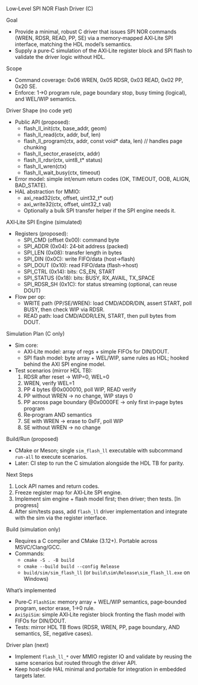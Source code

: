 Low‑Level SPI NOR Flash Driver (C)

Goal
- Provide a minimal, robust C driver that issues SPI NOR commands (WREN, RDSR, READ, PP, SE) via a memory‑mapped AXI‑Lite SPI interface, matching the HDL model’s semantics.
- Supply a pure‑C simulation of the AXI‑Lite register block and SPI flash to validate the driver logic without HDL.

Scope
- Command coverage: 0x06 WREN, 0x05 RDSR, 0x03 READ, 0x02 PP, 0x20 SE.
- Enforce: 1→0 program rule, page boundary stop, busy timing (logical), and WEL/WIP semantics.

Driver Shape (no code yet)
- Public API (proposed):
  - flash_ll_init(ctx, base_addr, geom)
  - flash_ll_read(ctx, addr, buf, len)
  - flash_ll_program(ctx, addr, const void* data, len)  // handles page chunking
  - flash_ll_sector_erase(ctx, addr)
  - flash_ll_rdsr(ctx, uint8_t* status)
  - flash_ll_wren(ctx)
  - flash_ll_wait_busy(ctx, timeout)
- Error model: simple int/enum return codes (OK, TIMEOUT, OOB, ALIGN, BAD_STATE).
- HAL abstraction for MMIO:
  - axi_read32(ctx, offset, uint32_t* out)
  - axi_write32(ctx, offset, uint32_t val)
  - Optionally a bulk SPI transfer helper if the SPI engine needs it.

AXI‑Lite SPI Engine (simulated)
- Registers (proposed):
  - SPI_CMD      (offset 0x00): command byte
  - SPI_ADDR     (0x04): 24‑bit address (packed)
  - SPI_LEN      (0x08): transfer length in bytes
  - SPI_DIN      (0x0C): write FIFO/data (host→flash)
  - SPI_DOUT     (0x10): read FIFO/data (flash→host)
  - SPI_CTRL     (0x14): bits: CS_EN, START
  - SPI_STATUS   (0x18): bits: BUSY, RX_AVAIL, TX_SPACE
  - SPI_RDSR_SH  (0x1C): for status streaming (optional, can reuse DOUT)
- Flow per op:
  - WRITE path (PP/SE/WREN): load CMD/ADDR/DIN, assert START, poll BUSY, then check WIP via RDSR.
  - READ path: load CMD/ADDR/LEN, START, then pull bytes from DOUT.

Simulation Plan (C only)
- Sim core:
  - AXI‑Lite model: array of regs + simple FIFOs for DIN/DOUT.
  - SPI flash model: byte array + WEL/WIP, same rules as HDL; hooked behind the AXI SPI engine model.
- Test scenarios (mirror HDL TB):
  1) RDSR after reset → WIP=0, WEL=0
  2) WREN, verify WEL=1
  3) PP 4 bytes @0x000010, poll WIP, READ verify
  4) PP without WREN → no change, WIP stays 0
  5) PP across page boundary @0x0000FE → only first in‑page bytes program
  6) Re‑program AND semantics
  7) SE with WREN → erase to 0xFF, poll WIP
  8) SE without WREN → no change

Build/Run (proposed)
- CMake or Meson; single `sim_flash_ll` executable with subcommand `run-all` to execute scenarios.
- Later: CI step to run the C simulation alongside the HDL TB for parity.

Next Steps
1) Lock API names and return codes.
2) Freeze register map for AXI‑Lite SPI engine.
3) Implement sim engine + flash model first; then driver; then tests. [In progress]
4) After sim/tests pass, add `flash_ll` driver implementation and integrate with the sim via the register interface.

Build (simulation only)
- Requires a C compiler and CMake (3.12+). Portable across MSVC/Clang/GCC.
- Commands:
  - `cmake -S . -B build`
  - `cmake --build build --config Release`
  - `build/sim/sim_flash_ll` (or `build\sim\Release\sim_flash_ll.exe` on Windows)

What’s implemented
- Pure‑C `FlashSim`: memory array + WEL/WIP semantics, page‑bounded program, sector erase, 1→0 rule.
- `AxiSpiSim`: simple AXI‑Lite register block fronting the flash model with FIFOs for DIN/DOUT.
- Tests: mirror HDL TB flows (RDSR, WREN, PP, page boundary, AND semantics, SE, negative cases).

Driver plan (next)
- Implement `flash_ll_*` over MMIO register IO and validate by reusing the same scenarios but routed through the driver API.
- Keep host‑side HAL minimal and portable for integration in embedded targets later.
